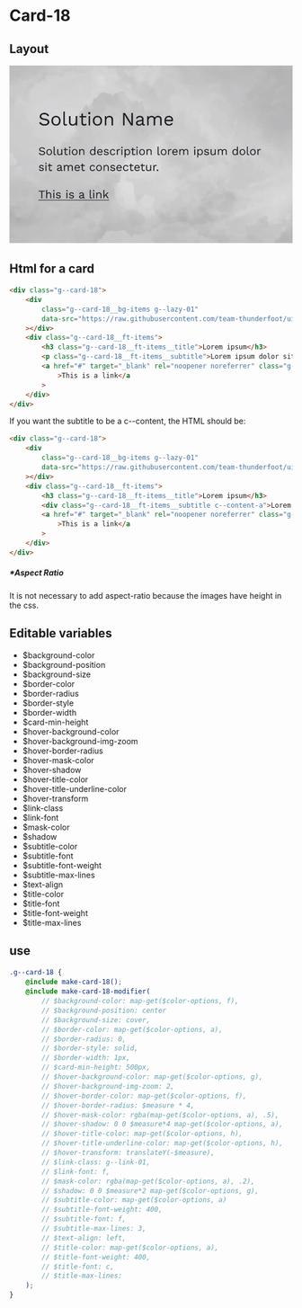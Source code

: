 # Card-18

## Layout

![alt text][card-18]

[card-18]: /src/img/global-components/card/card-18.jpg

## Html for a card

```html
<div class="g--card-18">
    <div
        class="g--card-18__bg-items g--lazy-01"
        data-src="https://raw.githubusercontent.com/team-thunderfoot/ui/main/src/img/global-components/bg-placeholder.jpg"
    ></div>
    <div class="g--card-18__ft-items">
        <h3 class="g--card-18__ft-items__title">Lorem ipsum</h3>
        <p class="g--card-18__ft-items__subtitle">Lorem ipsum dolor sit amet.</p>
        <a href="#" target="_blank" rel="noopener noreferrer" class="g--card-18__ft-items__link"
            >This is a link</a
        >
    </div>
</div>
```

If you want the subtitle to be a c--content, the HTML should be:

```html
<div class="g--card-18">
    <div
        class="g--card-18__bg-items g--lazy-01"
        data-src="https://raw.githubusercontent.com/team-thunderfoot/ui/main/src/img/global-components/bg-placeholder.jpg"
    ></div>
    <div class="g--card-18__ft-items">
        <h3 class="g--card-18__ft-items__title">Lorem ipsum</h3>
        <div class="g--card-18__ft-items__subtitle c--content-a">Lorem ipsum dolor sit amet.</div>
        <a href="#" target="_blank" rel="noopener noreferrer" class="g--card-18__ft-items__link"
            >This is a link</a
        >
    </div>
</div>
```

##### \*Aspect Ratio

It is not necessary to add aspect-ratio because the images have height in the css.

## Editable variables

-   $background-color
-   $background-position
-   $background-size
-   $border-color
-   $border-radius
-   $border-style
-   $border-width
-   $card-min-height
-   $hover-background-color
-   $hover-background-img-zoom
-   $hover-border-radius
-   $hover-mask-color
-   $hover-shadow
-   $hover-title-color
-   $hover-title-underline-color
-   $hover-transform
-   $link-class
-   $link-font
-   $mask-color
-   $shadow
-   $subtitle-color
-   $subtitle-font
-   $subtitle-font-weight
-   $subtitle-max-lines
-   $text-align
-   $title-color
-   $title-font
-   $title-font-weight
-   $title-max-lines

## use

```scss
.g--card-18 {
    @include make-card-18();
    @include make-card-18-modifier(
        // $background-color: map-get($color-options, f),
        // $background-position: center
        // $background-size: cover,
        // $border-color: map-get($color-options, a),
        // $border-radius: 0,
        // $border-style: solid,
        // $border-width: 1px,
        // $card-min-height: 500px,
        // $hover-background-color: map-get($color-options, g),
        // $hover-background-img-zoom: 2,
        // $hover-border-color: map-get($color-options, f),
        // $hover-border-radius: $measure * 4,
        // $hover-mask-color: rgba(map-get($color-options, a), .5),
        // $hover-shadow: 0 0 $measure*4 map-get($color-options, a),
        // $hover-title-color: map-get($color-options, h),
        // $hover-title-underline-color: map-get($color-options, h),
        // $hover-transform: translateY(-$measure),
        // $link-class: g--link-01,
        // $link-font: f,
        // $mask-color: rgba(map-get($color-options, a), .2),
        // $shadow: 0 0 $measure*2 map-get($color-options, g),
        // $subtitle-color: map-get($color-options, a)
        // $subtitle-font-weight: 400,
        // $subtitle-font: f,
        // $subtitle-max-lines: 3,
        // $text-align: left,
        // $title-color: map-get($color-options, a),
        // $title-font-weight: 400,
        // $title-font: c,
        // $title-max-lines:
    );
}
```
